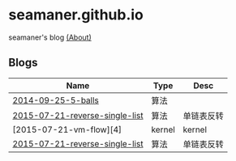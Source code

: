 # seamaner.github.io
seamaner's blog [(About)][1]



## Blogs

|	Name                                              | Type         | Desc       |
| ------------------------------------------------- | ------------ | ---------- |
| [2014-09-25-5-balls][2]                           | 算法         |            |
| [2015-07-21-reverse-single-list][3]               | 算法         | 单链表反转  |
| [2015-07-21-vm-flow][4]                           | kernel       | kernel  |
| [2015-07-21-reverse-single-list][3]               | 算法         | 单链表反转  |



[1]: ./about.html
[2]: ./2014_09_25_5_balls
[3]: ./2015-07-21-reverse-single-list

